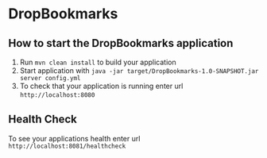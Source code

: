 # DropBookmarks

How to start the DropBookmarks application
---

1. Run `mvn clean install` to build your application
1. Start application with `java -jar target/DropBookmarks-1.0-SNAPSHOT.jar server config.yml`
1. To check that your application is running enter url `http://localhost:8080`

Health Check
---

To see your applications health enter url `http://localhost:8081/healthcheck`

